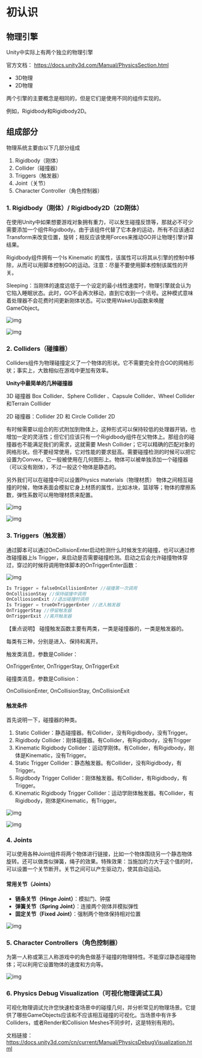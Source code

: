 # 初认识

## 物理引擎

Unity中实际上有两个独立的物理引擎

官方文档： https://docs.unity3d.com/Manual/PhysicsSection.html

- 3D物理
- 2D物理

两个引擎的主要概念是相同的，但是它们是使用不同的组件实现的。

例如，Rigidbody和Rigidbody2D。

## 组成部分

物理系统主要由以下几部分组成

1. Rigidbody（刚体）
2. Collider（碰撞器）
3. Triggers（触发器） 
4. Joint（关节）
5. Character Controller（角色控制器）

### 1. Rigidbody（刚体）/ Rigidbody2D（2D刚体） 

在使用Unity中如果想要游戏对象拥有重力，可以发生碰撞反馈等，那就必不可少需要添加一个组件Rigidbody。由于该组件代替了它本身的运动，所有不应该通过Transform来改变位置，旋转；相反应该使用Forces来推动GO并让物理引擎计算结果。 

Rigidbody组件拥有一个Is Kinematic 的属性，该属性可以将其从引擎的控制中移除，从而可以用脚本控制GO的运动。注意：尽量不要使用脚本控制该属性的开关。 

Sleeping：当刚体的速度远低于一个设定的最小线性速度时，物理引擎就会认为它陷入睡眠状态。此时，GO不会再次移动，直到它收到一个讯号。这种模式意味着处理器不会花费时间更新刚体状态。可以使用WakeUp函数来唤醒GameObject。

![img](assets/1754368084834-90560428-b1f1-4cb2-b50e-690e352eeb4c.png)

![img](assets/1754368106183-89d6476e-1cb3-4ef6-847c-b20b8e2f61e5.png)

### 2. Colliders（碰撞器） 

Colliders组件为物理碰撞定义了一个物体的形状。它不需要完全符合GO的网格形状；事实上，大致相似在游戏中更加有效率。 

**Unity中最简单的几种碰撞器**

3D 碰撞器 Box Collider、Sphere Collider 、Capsule Collider、Wheel Collider和Terrain Colllider

2D 碰撞器：Collider 2D 和 Circle Collider 2D

 有时候需要以组合的形式附加到物体上，这种形式可以保持较低的处理器开销，也增加一定的灵活性；但它们应该只有一个Rigidbody组件在父物体上。那组合的碰撞器也不能满足我们的需求，这就需要 Mesh Collider；它可以精确的匹配对象的网格形状。但不要经常使用，它对性能的要求挺高。需要碰撞检测的时候可以把它设置为Convex，它一般被使用在几何图形上。物体可以被单独添加一个碰撞器（可以没有刚体），不过一般这个物体是静态的。

另外我们可以在碰撞中可以设置Physics materials（物理材质） 物体之间相互碰撞的时候，物体表面会模拟它身上材质的属性，比如冰块，篮球等；物体的摩擦系数，弹性系数可以用物理材质来配置。

![img](assets/1754368172719-245dbd8d-a6d6-4014-ab00-2398b757fc18.png)

![img](assets/1754368149047-cabf4a01-109c-4b58-910f-96ca2493321b.png)

### 3. Triggers（触发器） 

通过脚本可以通过OnCollisionEnter启动检测什么时候发生的碰撞，也可以通过修改碰撞器上Is Trigger，来启动是否需要碰撞检测。启动之后会允许碰撞物体穿过，穿过的时候将调用物体脚本的OnTriggerEnter函数：

![img](assets/1754368231136-6b4f6f76-0895-4839-be4d-ec4157d971ef.png)

```csharp
Is Trigger = falseOnCollisionEnter //碰撞第一次调用
OnCollisionStay //保持碰撞中调用 
OnColliosionExit //退出碰撞时调用 
Is Trigger = trueOnTriggerEnter //进入触发器
OnTriggerStay //停留触发器
OnTriggerExit //离开触发器
```

【重点说明】 碰撞触发函数主要有两类，一类是碰撞器的，一类是触发器的。

每类有三种，分别是进入、保持和离开。

触发类消息，参数是Collider：

OnTriggerEnter, OnTriggerStay, OnTriggerExit 

碰撞类消息，参数是Collision：

 OnCollisionEnter, OnCollisionStay, OnCollisionExit 

#### 触发条件

首先说明一下，碰撞器的种类。 

1. Static Collider：静态碰撞器。有Collider，没有Rigidbody，没有Trigger。 
2. Rigidbody Collider：刚体碰撞器。有Collider，有Rigidbody，没有Trigger 
3. Kinematic Rigidbody Collider：运动学刚体。有Collider，有Rigidbody，刚体是Kinematic，没有Trigger。 
4. Static Trigger Collider：静态触发器。有Collider，没有Rigidbody，有Trigger。 
5. Rigidbody Trigger Collider：刚体触发器。有Collider，有Rigidbody，有Trigger。 
6. Kinematic Rigidbody Trigger Collider：运动学刚体触发器。有Collider，有Rigidbody，刚体是Kinematic，有Trigger。

![img](assets/1720423685050-10d53c32-5c3c-4e42-a95b-e03682a919be.png)

![img](assets/1720423690462-65509bea-3f15-466d-8527-4c4420a4e451.png)

### 4. Joints 

可以使用各种Joint组件将两个物体进行链接，比如一个物体围绕另一个静态物体旋转。还可以做类似弹簧，绳子的效果。特殊效果：当施加的力大于这个值的时，可以设置一个关节断开。关节之间可以产生驱动力，使其自动运动。

#### **常用关节（Joints）**

- **链条关节（Hinge Joint）**：模拟门、钟摆
- **弹簧关节（Spring Joint）**：连接两个刚体并模拟弹性
- **固定关节（Fixed Joint）**：强制两个物体保持相对位置

![img](assets/1754368328331-69aa1c87-956d-49b3-9541-5eadbb6e2a50.png)

### 5. Character Controllers（角色控制器） 

为第一人称或第三人称游戏中的角色做基于碰撞的物理特性。不能穿过静态碰撞物体；可以利用它设置物体的速度和方向等。

![img](assets/1754368299978-667d1ea1-1aa7-4baf-9c7e-ccf9665de828.png)

### 6. Physics Debug Visualization（可视化物理调试工具） 

可视化物理调试允许您快速检查场景中的碰撞几何，并分析常见的物理场景。它提供了哪些GameObjects应该和不应该相互碰撞的可视化。当场景中有许多Colliders，或者Render和Collision Meshes不同步时，这是特别有用的。

文档链接：https://docs.unity3d.com/cn/current/Manual/PhysicsDebugVisualization.html

# 
